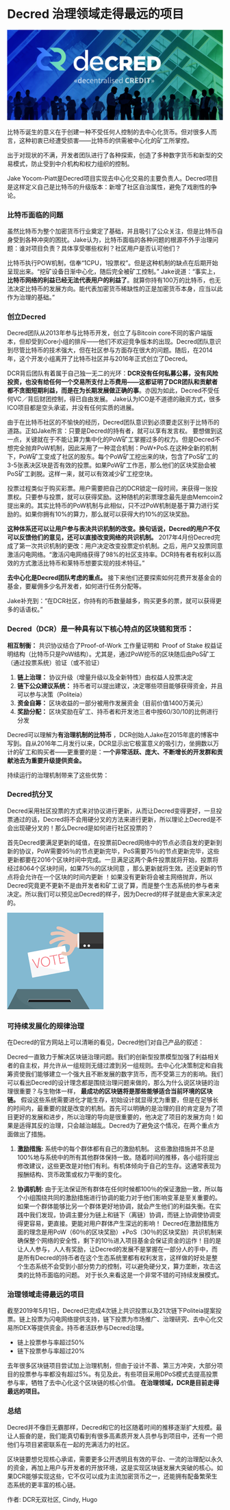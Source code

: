 # Decred 治理领域走得最远的项目

![vote](img/best_governance/decredheader.png)

比特币诞生的意义在于创建一种不受任何人控制的去中心化货币。但对很多人而言，这种初衷已经遭受损害——比特币的供需被中心化的矿工所掌控。

出于对现状的不满，开发者团队进行了各种探索，创造了多种数字货币和新型的交易模式，防止受到中介机构和权力组织的控制。

Jake Yocom-Piatt是Decred项目实现去中心化交易的主要负责人。Decred项目是这样定义自己是比特币的升级版本：新增了社区自治属性，避免了戏剧性的争论。

### 比特币面临的问题

虽然比特币为整个加密货币行业奠定了基础，并且吸引了公众关注，但是比特币自身受到各种冲突的困扰。Jake认为，比特币面临的各种问题的根源不外乎治理问题：谁对项目负责？具体享受哪些权利？社区用户是否认可他们？

比特币执行POW机制，信奉“1CPU，1投票权”。但是这种机制的缺点在后期开始呈现出来。“挖矿设备日渐中心化，随后完全被矿工控制。” Jake说道：“事实上，**比特币网络的利益已经无法代表用户的利益了**。就算你持有100万的比特币，也无法决定比特币的发展方向。能代表加密货币稀缺性的正是加密货币本身，应当以此作为治理的基础。”

### 创立Decred 

Decred团队从2013年参与比特币开发，创立了与Bitcoin core不同的客户端版本，但却受到Core小组的排斥——他们不欢迎竞争版本的出现。Decred团队意识到尽管比特币的技术强大，但在社区参与方面存在很大的问题。随后，在2014年，这个开发小组离开了比特币社区并与2016年正式创立了Decred。

DCR背后团队有着属于自己独一无二的光环：**DCR没有任何私募公募，没有风险投资，也没有给任何一个交易所支付上币费用——这都证明了DCR团队和贡献者都不贪图短期利益，而是在为长期发展做正确的事**。亦因为如此，Decred不受任何VC／背后财团控制，得已自由发展。 Jake认为ICO是不道德的融资方式，很多ICO项目都是空头承诺，并没有任何实质的进展。

由于在比特币社区的不愉快的经历，Decred团队意识到必须要走区别于比特币的道路。正如Jake所言：只要是Decred的持有者，就可以享有发言权。 要想做到这一点，关键就在于不能让算力集中化的PoW矿工掌握过多的权力。但是Decred不想完全抛弃PoW机制，因此采用了一种混合机制：PoW+PoS.在这种全新的机制下，PoW矿工变成了社区的股东。每个PoW矿工挖出来的块，包含了PoS矿工的3-5张表决区块是否有效的投票。如果PoW矿工作恶，那么他们的区块奖励会被PoS矿工剥脱。这样一来，就可以有效减少矿工挖空块。

投票过程类似于购买彩票。用户需要把自己的DCR锁定一段时间，来获得一张投票权。只要参与投票，就可以获得奖励。这种随机的彩票理念最先是由Memcoin2提出来的。其实比特币的PoW机制与此相似，只不过PoW机制是基于算力进行奖励的。如果你拥有10%的算力，那么就可以获得大约10%的区块奖励。

**这种体系还可以让用户参与表决共识机制的改变。换句话说，Decred的用户不仅可以反馈他们的意见，还可以直接改变网络的共识机制。** 2017年4月份Decred完成了第一次共识机制的更改：用户决定改变投票定价机制。之后，用户又投票同意激活闪电网络。“激活闪电网络获得了98%的社区支持率。DCR持有者有权利以高效的方式激活比特币和莱特币想要实现的技术特征。”

**去中心化是Decred团队考虑的重点。** 接下来他们还要探索如何花费开发基金会的基金，要雇佣多少名开发者，如何进行任务分配等。

Jake补充到：“在DCR社区，你持有的币数量越多，购买更多的票，就可以获得更多的话语权。”

### Decred（DCR）是一种具有以下核心特点的区块链和货币：

**相互制衡：** 共识协议结合了Proof-of-Work 工作量证明和 Proof of Stake 权益证明结构（比特币只是PoW结构）。尤其是，通过PoW挖币的区块随后由PoS矿工（通过投票系统）验证（或不验证）

1. **链上治理：** 协议升级（增量升级以及全新特性）由权益人投票决定
2. **链下公众建议系统：** 持币者可以提出建议，决定哪些项目能够获得资金，并且可以参与决策（Politeia）
3. **资金自筹：** 区块收益的一部分被用作发展资金（目前价值1400万美元）
4. **奖励分配：** 区块奖励在矿工、持币者和开发池三者中按60/30/10的比例进行分发

Decred可以理解为**有治理机制的比特币** ，DCR创始人Jake在2015年底的博客中写到。自从2016年二月发行以来，DCR显示出它极富意义的吸引力，坐拥数以万计的矿工和购买者——更重要的是：**一个非常活跃、庞大、不断增长的开发群和贡献池去为重要升级提供资金。**

持续运行的治理机制带来了这些优势：

### Decred抗分叉

Decred采用社区投票的方式来对协议进行更新，从而让Decred变得更好，一旦投票通过的话，Decred将不会用硬分叉的方法来进行更新，所以理论上Decred是不会出现硬分叉的！那么Decred是如何进行社区投票的？

首先Decred要满足更新的域值，在投票前Decred网络中的节点必须自发的更新到新的协议，PoW需要95％的节点更新完毕，PoS需要75％的节点更新完毕，这些更新都要在2016个区块时间中完成。一旦满足这两个条件投票就将开始，投票将经过8064个区块时间，如果75％的区块同意 ，那么更新就将生效。还没更新的节点将会允许在一个区块的时间内更新 ！如果没有更新将会被主网络抛弃，所以Decred究竟更不更新不是由开发者和矿工说了算，而是整个生态系统的参与者来决定。所以我们可以预见出Decred的样子，因为Decred的样子就是由大家来决定的。

![vote](img/best_governance/vote.png)

### 可持续发展化的规律治理

在Decred的官方网站上可以清晰的看见，Decred他们对自己产品的叙述：

Decred一直致力于解决区块链治理问题。我们的创新型投票模型加强了利益相关者的自主权，并允许从一组规则无缝过渡到另一组规则。去中心化决策制定和自我筹资使我们能够建立一个强大且不断发展的数字货币，而不受第三方的影响。我们可以看出Decred的设计理念都是围绕治理问题来做的，那么为什么说区块链的治理很重要？与生物体一样， **最成功的区块链将是那些能够适合当前环境的区块链。** 假设这些系统需要进化才能生存，初始设计就显得尤为重要，但是在足够长的时间内，最重要的就是改变的机制。首先可以明确的是治理的目的肯定是为了项目更好的发展和进步，所以治理的导向是很重要的，他决定了项目的发展方向！如果是适得其反的治理，只会越治越乱。Decred为了避免这个情况，在两个重点方面做出了措施。

1. **激励措施:** 
系统中的每个群体都有自己的激励机制。 这些激励措施并不总是100%地与系统中的所有其他群体保持一致。随着时间的推移，各小组将提出修改建议，这些更改是对他们有利。有机体倾向于自己的生存。这通常表现为报酬结构、货币政策或权力平衡的变化。     

2. **协调机制:** 
由于无法保证所有群体在任何时候都100％的保证激励一致，所以每个小组围绕共同的激励措施进行协调的能力对于他们影响变革是至关重要的。如果一个群体能够比另一个群体更好地协调，就会产生他们的利益失衡。在实践中我们发现，协调主要分为链上和链下（离链）协调，而链上协调使协调变得更容易，更直接。更能对用户群体产生深远的影响！
Decred在激励措施方面的理念是用PoW（60％的区块奖励）+PoS（30％的区块奖励）共识机制来确保整个网络的安全性，剩下的10％进入项目基金会保证资金的运作！目的是让人人参与，人人有奖励，让Decred的发展不是掌握在一部分人的手中，而是所有Decred的持币者在这个生态系统里都有权利发言，这样做的好处是整个生态系统不会受到小部分势力的控制，可以避免硬分叉，算力垄断，攻击这类的比特币面临的问题。  对于长久来看这是一个非常不错的可持续发展模式。   

### 治理领域走得最远的项目

截至2019年5月1日，Decred已完成4次链上共识投票以及21次链下Politeia提案投票。链上投票为闪电网络提供支持，链下投票为市场推广、治理研究、去中心化交易所DEX等提供资金。持币者活跃参与Decred治理。

* 链上投票参与率超过50%
* 链下投票参与率超过20%

去年很多区块链项目尝试加上治理机制，但由于设计不善、第三方冲突，大部分项目的投票参与率都没有超过5%。有见及此，有些项目采用DPoS模式去提高投票参与率，牺牲了去中心化这个区块链的核心价值。
**在治理领域，DCR是目前走得最远的项目。**

### 总结

Decred并不像巨无霸那样，Decred和它的社区随着时间的推移逐渐扩大规模。最让人振奋的是，我们能真切看到有很多高素质开发人员参与到项目中，还有一个把他们与项目紧密联系在一起的充满活力的社区。

区块链要想兑现核心承诺，需要更多公开透明且有效的平台、一流的治理配以永久的资金，再加上用户与开发者的开放环境，这是实现区块链发展大突破的核心。如果DCR能够实现这些，它不仅可以成为主流加密货币之一，还能拥有配备繁荣生态系统的更丰富的核心链。

作者: DCR无双社区, Cindy, Hugo
